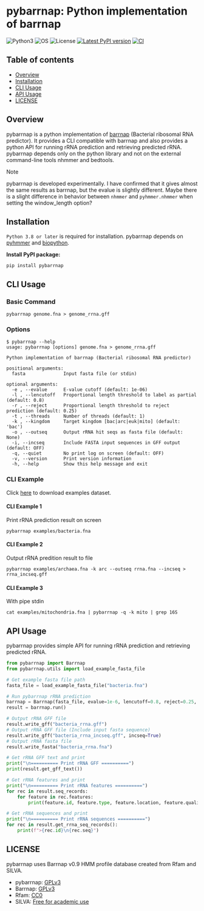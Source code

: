 # pybarrnap: Python implementation of barrnap

![Python3](https://img.shields.io/badge/Language-Python3-steelblue)
![OS](https://img.shields.io/badge/OS-_Mac_|_Linux-steelblue)
![License](https://img.shields.io/badge/license-GPLv3-blue)
[![Latest PyPI version](https://img.shields.io/pypi/v/pybarrnap.svg)](https://pypi.python.org/pypi/pybarrnap)
[![CI](https://github.com/moshi4/pybarrnap/actions/workflows/ci.yml/badge.svg)](https://github.com/moshi4/pybarrnap/actions/workflows/ci.yml)

## Table of contents

- [Overview](#overview)
- [Installation](#installation)
- [CLI Usage](#cli-usage)
- [API Usage](#api-usage)
- [LICENSE](#license)

## Overview

pybarrnap is a python implementation of [barrnap](https://github.com/tseemann/barrnap) (Bacterial ribosomal RNA predictor).
It provides a CLI compatible with barrnap and also provides a python API for running rRNA prediction and retrieving predicted rRNA.
pybarrnap depends only on the python library and not on the external command-line tools nhmmer and bedtools.

> [!NOTE]
> pybarrnap is developed experimentally.
> I have confirmed that it gives almost the same results as barrnap, but the evalue is slightly different.
> Maybe there is a slight difference in behavior between `nhmmer` and `pyhmmer.nhmmer` when setting the window_length option?

## Installation

`Python 3.8 or later` is required for installation.
pybarrnap depends on [pyhmmer](https://github.com/althonos/pyhmmer) and [biopython](https://github.com/biopython/biopython).

**Install PyPI package:**

    pip install pybarrnap

## CLI Usage

### Basic Command

    pybarrnap genome.fna > genome_rrna.gff

### Options

    $ pybarrnap --help
    usage: pybarrnap [options] genome.fna > genome_rrna.gff

    Python implementation of barrnap (Bacterial ribosomal RNA predictor)

    positional arguments:
      fasta              Input fasta file (or stdin)

    optional arguments:
      -e , --evalue      E-value cutoff (default: 1e-06)
      -l , --lencutoff   Proportional length threshold to label as partial (default: 0.8)
      -r , --reject      Proportional length threshold to reject prediction (default: 0.25)
      -t , --threads     Number of threads (default: 1)
      -k , --kingdom     Target kingdom [bac|arc|euk|mito] (default: 'bac')
      -o , --outseq      Output rRNA hit seqs as fasta file (default: None)
      -i, --incseq       Include FASTA input sequences in GFF output (default: OFF)
      -q, --quiet        No print log on screen (default: OFF)
      -v, --version      Print version information
      -h, --help         Show this help message and exit

### CLI Example

Click [here](https://github.com/moshi4/pybarrnap/raw/main/examples/examples.zip) to download examples dataset.

#### CLI Example 1

Print rRNA prediction result on screen

    pybarrnap examples/bacteria.fna

#### CLI Example 2

Output rRNA predition result to file

    pybarrnap examples/archaea.fna -k arc --outseq rrna.fna --incseq > rrna_incseq.gff

#### CLI Example 3

With pipe stdin

    cat examples/mitochondria.fna | pybarrnap -q -k mito | grep 16S

## API Usage

pybarrnap provides simple API for running rRNA prediction and retrieving predicted rRNA.

```python
from pybarrnap import Barrnap
from pybarrnap.utils import load_example_fasta_file

# Get example fasta file path
fasta_file = load_example_fasta_file("bacteria.fna")

# Run pybarrnap rRNA prediction
barrnap = Barrnap(fasta_file, evalue=1e-6, lencutoff=0.8, reject=0.25, threads=1, kingdom="bac", quiet=False)
result = barrnap.run()

# Output rRNA GFF file
result.write_gff("bacteria_rrna.gff")
# Output rRNA GFF file (Include input fasta sequence)
result.write_gff("bacteria_rrna_incseq.gff", incseq=True)
# Output rRNA fasta file
result.write_fasta("bacteria_rrna.fna")

# Get rRNA GFF text and print
print("\n========== Print rRNA GFF ==========")
print(result.get_gff_text())

# Get rRNA features and print
print("\n========== Print rRNA features ==========")
for rec in result.seq_records:
    for feature in rec.features:
        print(feature.id, feature.type, feature.location, feature.qualifiers)

# Get rRNA sequences and print
print("\n========== Print rRNA sequences ==========")
for rec in result.get_rrna_seq_records():
    print(f">{rec.id}\n{rec.seq}")
```

## LICENSE

pybarrnap uses Barrnap v0.9 HMM profile database created from Rfam and SILVA.

- pybarrnap: [GPLv3](https://github.com/moshi4/pybarrnap/blob/main/LICENSE)  
- Barrnap: [GPLv3](https://github.com/moshi4/pybarrnap/blob/main/src/pybarrnap/db/LICENSE.Barrnap)
- Rfam: [CC0](https://github.com/moshi4/pybarrnap/blob/main/src/pybarrnap/db/LICENSE.Rfam)
- SILVA: [Free for academic use](https://github.com/moshi4/pybarrnap/blob/main/src/pybarrnap/db/LICENSE.SILVA)
